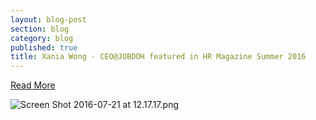 ```yaml
---
layout: blog-post
section: blog
category: blog
published: true
title: Xania Wong - CEO@JOBDOH featured in HR Magazine Summer 2016
---
```

[Read More](https://lnkd.in/fafs3NT)

![Screen Shot 2016-07-21 at 12.17.17.png]({{site.baseurl}}/media/Screen%20Shot%202016-07-21%20at%2012.17.17.png)
